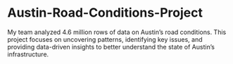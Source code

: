# Austin-Road-Conditions-Project
My team analyzed 4.6 million rows of data on Austin’s road conditions. This project focuses on uncovering patterns, identifying key issues, and providing data-driven insights to better understand the state of Austin’s infrastructure.
